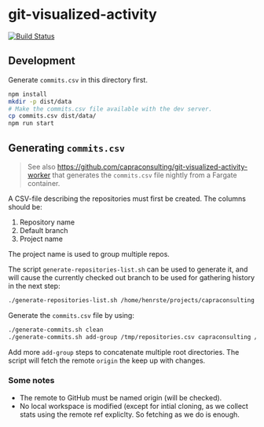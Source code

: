 # git-visualized-activity

[![Build Status](https://jenkins.capra.tv/buildStatus/icon?job=cals-internal/git-visualized-activity/master)](https://jenkins.capra.tv/job/cals-internal/job/git-visualized-activity/job/master/)

## Development

Generate `commits.csv` in this directory first.

```bash
npm install
mkdir -p dist/data
# Make the commits.csv file available with the dev server.
cp commits.csv dist/data/
npm run start
```

## Generating `commits.csv`

> See also https://github.com/capraconsulting/git-visualized-activity-worker
that generates the `commits.csv` file nightly from a Fargate container.

A CSV-file describing the repositories must first be created.
The columns should be:

1. Repository name
2. Default branch
3. Project name

The project name is used to group multiple repos.

The script `generate-repositories-list.sh` can be used to generate it,
and will cause the currently checked out branch to be used for
gathering history in the next step:

```bash
./generate-repositories-list.sh /home/henrste/projects/capraconsulting >/tmp/repositories.csv
```

Generate the `commits.csv` file by using:

```bash
./generate-commits.sh clean
./generate-commits.sh add-group /tmp/repositories.csv capraconsulting /home/henrste/projects/capraconsulting
```

Add more `add-group` steps to concatenate multiple root directories. The script
will fetch the remote `origin` the keep up with changes.

### Some notes

- The remote to GitHub must be named origin (will be checked).
- No local workspace is modified (except for intial cloning, as we collect
  stats using the remote ref expliclty. So fetching as we do is enough.
